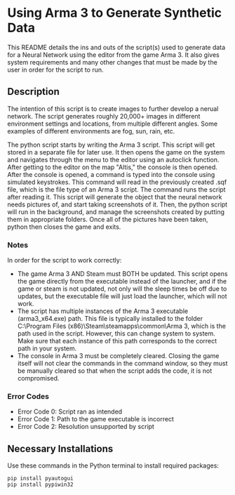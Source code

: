 # Using Arma 3 to Generate Synthetic Data

This README details the ins and outs of the script(s) used to
generate data for a Neural Network using the editor from the
game Arma 3. It also gives system requirements and many 
other changes that must be made by the user in order for the
script to run.

## Description
The intention of this script is to create images to further 
develop a nerual network. The script generates roughly 
20,000+ images in different environment settings and locations,
from multiple different angles. Some examples of different 
environments are fog, sun, rain, etc.

The python script starts by writing the Arma 3 script. This
script will get stored in a separate file for later use. It
then opens the game on the system and navigates through the
menu to the editor using an autoclick function. After getting
to the editor on the map "Altis," the console is then opened.
After the console is opened, a command is typed into the 
console using simulated keystrokes. This command will read in
the previously created .sqf file, which is the file type of
an Arma 3 script. The command runs the script after reading 
it. This script will generate the object that the neural
network needs pictures of, and start taking screenshots of it.
Then, the python script will run in the background, and
manage the screenshots created by putting them in 
appropriate folders. Once all of the pictures have been taken,
python then closes the game and exits.

### Notes
In order for the script to work correctly:
- The game Arma 3 AND Steam must BOTH be updated. This script
opens the game directly from the executable instead of the 
launcher, and if the game or steam is not updated, 
not only will the sleep times be off due to updates, but the
executable file will just load the launcher, which will not
work.
- The script has multiple instances of the Arma 3 executable 
(arma3_x64.exe) path. This file is typically installed to the
folder C:\Program Files (x86)\Steam\steamapps\common\Arma 3,
which is the path used in the script. However, this can 
change system to system. Make sure that each instance of this
path corresponds to the correct path in your system. 
- The console in Arma 3 must be completely cleared. Closing
the game itself will not clear the commands in the command 
window, so they must be manually cleared so that when the 
script adds the code, it is not compromised.

### Error Codes
- Error Code 0: Script ran as intended
- Error Code 1: Path to the game executable is incorrect
- Error Code 2: Resolution unsupported by script

## Necessary Installations
Use these commands in the Python terminal to install required
packages:

```windows
pip install pyautogui
pip install pypiwin32
```

